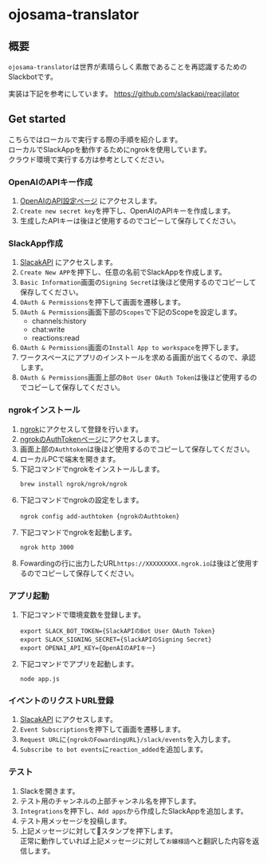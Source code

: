 # ojosama-translator

## 概要
`ojosama-translator`は世界が素晴らしく素敵であることを再認識するためのSlackbotです。

実装は下記を参考にしています。
https://github.com/slackapi/reacjilator

## Get started
こちらではローカルで実行する際の手順を紹介します。  
ローカルでSlackAppを動作するためにngrokを使用しています。  
クラウド環境で実行する方は参考としてください。

### OpenAIのAPIキー作成
1. [OpenAIのAPI設定ページ](https://platform.openai.com/account/api-keys) にアクセスします。
1. `Create new secret key`を押下し、OpenAIのAPIキーを作成します。
1. 生成したAPIキーは後ほど使用するのでコピーして保存してください。

### SlackApp作成
1. [SlacakAPI](https://api.slack.com/) にアクセスします。
1. `Create New APP`を押下し、任意の名前でSlackAppを作成します。
1. `Basic Information`画面の`Signing Secret`は後ほど使用するのでコピーして保存してください。
1. `OAuth & Permissions`を押下して画面を遷移します。
1. `OAuth & Permissions`画面下部の`Scopes`で下記のScopeを設定します。
    - channels:history
    - chat:write
    - reactions:read
1. `OAuth & Permissions`画面の`Install App to workspace`を押下します。
1. ワークスペースにアプリのインストールを求める画面が出てくるので、承認します。
1. `OAuth & Permissions`画面上部の`Bot User OAuth Token`は後ほど使用するのでコピーして保存してください。

### ngrokインストール
1. [ngrok](https://dashboard.ngrok.com/get-started/your-authtoken)にアクセスして登録を行います。
1. [ngrokのAuthTokenページ](https://dashboard.ngrok.com/get-started/your-authtoken)にアクセスします。
1. 画面上部の`Authtoken`は後ほど使用するのでコピーして保存してください。
1. ローカルPCで端末を開きます。
1. 下記コマンドでngrokをインストールします。
   ```
   brew install ngrok/ngrok/ngrok
   ```
1. 下記コマンドでngrokの設定をします。
   ```
   ngrok config add-authtoken {ngrokのAuthtoken}
   ```
1. 下記コマンドでngrokを起動します。
   ```
   ngrok http 3000
   ```
1. Fowardingの行に出力したURL`https://XXXXXXXXX.ngrok.io`は後ほど使用するのでコピーして保存してください。

### アプリ起動
1. 下記コマンドで環境変数を登録します。
    ```
    export SLACK_BOT_TOKEN={SlackAPIのBot User OAuth Token}
    export SLACK_SIGNING_SECRET={SlackAPIのSigning Secret}
    export OPENAI_API_KEY={OpenAIのAPIキー}
    ```
1. 下記コマンドでアプリを起動します。
    ```
    node app.js
    ```

### イベントのリクストURL登録
1. [SlacakAPI](https://api.slack.com/) にアクセスします。
1. `Event Subscriptions`を押下して画面を遷移します。
1. `Request URL`に`{ngrokのFowardingURL}/slack/events`を入力します。
1. `Subscribe to bot events`に`reaction_added`を追加します。

### テスト
1. Slackを開きます。
1. テスト用のチャンネルの上部チャンネル名を押下します。
1. `Integrations`を押下し、`Add apps`から作成したSlackAppを追加します。
1. テスト用メッセージを投稿します。
1. 上記メッセージに対して:rose:スタンプを押下します。  
    正常に動作していれば上記メッセージに対して`お嬢様語`へと翻訳した内容を返信します。

